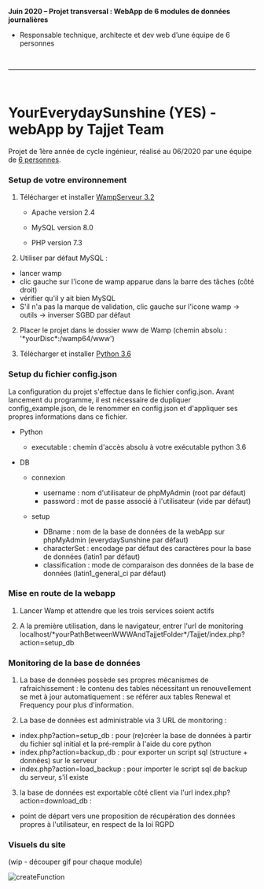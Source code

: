 **Juin 2020 – Projet transversal : WebApp de 6 modules de données journalières**
- Responsable technique, architecte et dev web d’une équipe de 6 personnes

<br><hr><br>

# YourEverydaySunshine (YES) - webApp by Tajjet Team

Projet de 1ère année de cycle ingénieur, réalisé au 06/2020 par une équipe de [6 personnes](github.com/Thiebosh/Tajjet/pulse/monthly).


### Setup de votre environnement

1. Télécharger et installer [WampServeur 3.2](www.wampserver.com/#download-group)

    - Apache version 2.4

    - MySQL version 8.0
    
    - PHP version 7.3

2. Utiliser par défaut MySQL : 
  * lancer wamp
  * clic gauche sur l'icone de wamp apparue dans la barre des tâches (côté droit)
  * vérifier qu'il y ait bien MySQL
  * S'il n'a pas la marque de validation, clic gauche sur l'icone wamp -> outils -> inverser SGBD par défaut

2. Placer le projet dans le dossier www de Wamp (chemin absolu : '\*yourDisc\*:/wamp64/www')

2. Télécharger et installer [Python 3.6](www.python.org/downloads/release/python-368/)


### Setup du fichier config.json

La configuration du projet s'effectue dans le fichier config.json. Avant lancement du programme, il est nécessaire de dupliquer config_example.json, de le renommer en config.json et d'appliquer ses propres informations dans ce fichier.

* Python
  * executable : chemin d'accès absolu à votre exécutable python 3.6

* DB
  * connexion
    * username : nom d'utilisateur de phpMyAdmin (root par défaut)
    * password : mot de passe associé à l'utilisateur (vide par défaut)

  * setup
    * DBname : nom de la base de données de la webApp sur phpMyAdmin (everydaySunshine par défaut)
    * characterSet : encodage par défaut des caractères pour la base de données (latin1 par défaut)
    * classification : mode de comparaison des données de la base de données (latin1_general_ci par défaut)


### Mise en route de la webapp

1. Lancer Wamp et attendre que les trois services soient actifs

2. A la première utilisation, dans le navigateur, entrer l'url de monitoring localhost/\*yourPathBetweenWWWAndTajjetFolder\*/Tajjet/index.php?action=setup_db


### Monitoring de la base de données

1. La base de données possède ses propres mécanismes de rafraichissement : le contenu des tables nécessitant un renouvellement se met à jour automatiquement : se référer aux tables Renewal et Frequency pour plus d'information.

2. La base de données est administrable via 3 URL de monitoring :
  * index.php?action=setup_db     : pour (re)créer la base de données à partir du fichier sql initial et la pré-remplir à l'aide du core python
  * index.php?action=backup_db    : pour exporter un script sql (structure + données) sur le serveur
  * index.php?action=load_backup  : pour importer le script sql de backup du serveur, s'il existe

3. la base de données est exportable côté client via l'url index.php?action=download_db :
  * point de départ vers une proposition de récupération des données propres à l'utilisateur, en respect de la loi RGPD



### Visuels du site

(wip - découper gif pour chaque module)

![createFunction](https://github.com/Thiebosh/Tajjet/raw/master/readme_content/visuel.gif)
